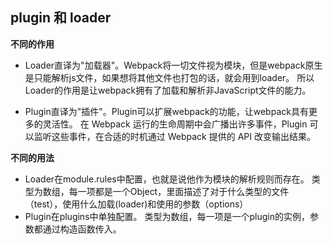 ## plugin 和 loader
**不同的作用**
- Loader直译为"加载器"。Webpack将一切文件视为模块，但是webpack原生是只能解析js文件，如果想将其他文件也打包的话，就会用到loader。 所以Loader的作用是让webpack拥有了加载和解析非JavaScript文件的能力。

- Plugin直译为"插件"。Plugin可以扩展webpack的功能，让webpack具有更多的灵活性。 在 Webpack 运行的生命周期中会广播出许多事件，Plugin 可以监听这些事件，在合适的时机通过 Webpack 提供的 API 改变输出结果。

**不同的用法**
- Loader在module.rules中配置，也就是说他作为模块的解析规则而存在。 类型为数组，每一项都是一个Object，里面描述了对于什么类型的文件（test），使用什么加载(loader)和使用的参数（options）
- Plugin在plugins中单独配置。 类型为数组，每一项是一个plugin的实例，参数都通过构造函数传入。